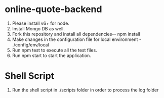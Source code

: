 # online-quote-backend

1. Please install v6+ for node.
2. Install Mongo DB as well.
3. Fork this repository and install all dependencies-- npm install
4. Make changes in the configuration file for local environment - ./config/env/local
5. Run npm test to execute all the test files.
6. Run npm start to start the application.

# Shell Script

1. Run the shell script in ./scripts folder in order to process the log folder

